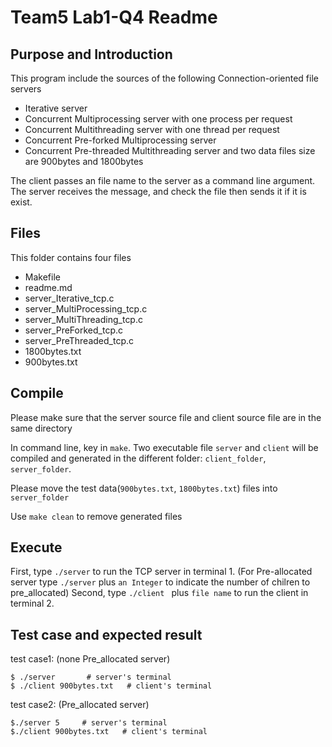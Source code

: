 # Team5 Lab1-Q4 Readme

## Purpose and Introduction
This program include the sources of the following Connection-oriented file servers
* Iterative server
* Concurrent Multiprocessing server with one process per request 
* Concurrent Multithreading server with one thread per request 
* Concurrent Pre-forked Multiprocessing server
* Concurrent Pre-threaded Multithreading server
and two data files size are 900bytes and 1800bytes

The client passes an file name to the server as a command line argument.  The server receives the message, and check the file then sends it if it is exist.

## Files
This folder contains four files
* Makefile
* readme.md
* server_Iterative_tcp.c
* server_MultiProcessing_tcp.c	
* server_MultiThreading_tcp.c
* server_PreForked_tcp.c
* server_PreThreaded_tcp.c
* 1800bytes.txt
* 900bytes.txt

## Compile
Please make sure that the server source file and client source file are in the same directory

In command line, key in `make`.  Two executable file `server` and `client` will be compiled and generated in the different folder: `client_folder`, `server_folder`. 

Please move the test data(`900bytes.txt`, `1800bytes.txt`) files into `server_folder`

Use `make clean` to remove generated files

## Execute
First, type `./server` to run the TCP server in terminal 1.
(For Pre-allocated server type `./server` plus `an Integer` to indicate the number of chilren to pre_allocated)
Second, type `./client ` plus `file name` to run the client in terminal 2.

## Test case and expected result
test case1: (none Pre_allocated server)
```
$ ./server       # server's terminal
$ ./client 900bytes.txt   # client's terminal
```

test case2: (Pre_allocated server)
```
$./server 5     # server's terminal
$./client 900bytes.txt   # client's terminal
```
